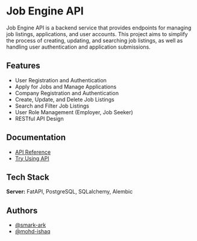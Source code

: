 
# Job Engine API

Job Engine API is a backend service that provides endpoints for managing job listings, applications, and user accounts. This project aims to simplify the process of creating, updating, and searching job listings, as well as handling user authentication and application submissions.




## Features

- User Registration and Authentication
- Apply for Jobs and Manage Applications
- Company Registration and Authentication
- Create, Update, and Delete Job Listings
- Search and Filter Job Listings
- User Role Management (Employer, Job Seeker)
- RESTful API Design


## Documentation

 - [API Reference](https://job-engine-api.onrender.com/redoc)
 - [Try Using API](https://job-engine-api.onrender.com/docs)

## Tech Stack

**Server:** FatAPI, PostgreSQL, SQLalchemy, Alembic


## Authors

- [@smark-ark](https://www.github.com/smark-ark/)
- [@mohd-ishaq](https://www.github.com/mohd-ishaq/)
